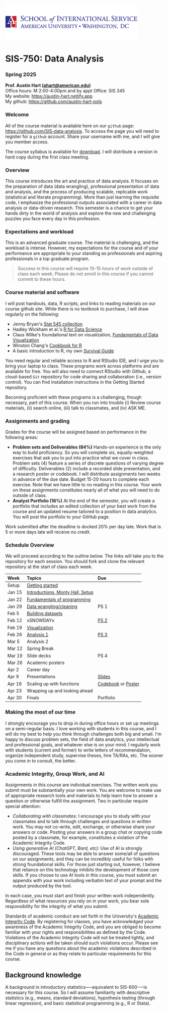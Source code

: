 ![](https://github.com/SIS-data-analysis/.github/blob/main/profile/sislogo.png)

# SIS-750: Data Analysis  
### Spring 2025

**Prof. Austin Hart (ahart@american.edu)**  
Office hours:	M 2:00-4:00pm and by appt
Office: SIS 345  
My website: <https://austin-hart.netlify.app>  
My github: <https://github.com/austin-hart-pols>  


### Welcome  
All of the course material is available here on our `github` page: <https://github.com/SIS-data-analysis>. To access the page you will need to register for a `github` account. Share your username with me, and I will give you member access.

The course syllabus is available for [download](https://github.com/SIS-data-analysis/Syllabus/blob/main/syllabus-750-spring25.pdf). I will distribute a version in hard copy during the first class meeting. 


### Overview  
This course introduces the art and practice of data analysis. It focuses on the preparation of data (data wrangling), professional presentation of data and analysis, and the process of producing scalable, replicable work (statistical and literate programming). More than just learning the requisite code, I emphasize the professional outputs associated with a career in data analysis or data-driven research. This semester is a chance to get your hands dirty in the world of analysis and explore the new and challenging puzzles you face every day in this profession.

### Expectations and workload  
This is an advanced graduate course. The material is challenging, and the workload is intense. However, my expectations for the course and of your performance are appropriate to your standing as professionals and aspiring professionals in a top graduate program. 

> Success in this course will require 10-15 hours of work outside of class each week. Please do not enroll in this course if you cannot commit to these hours.

### Course material and software  
I will post handouts, data, R scripts, and links to reading materials on our course github site. While there is no textbook to purchase, I will draw regularly on the following:
- Jenny Bryan's [Stat 545 collection](https://stat545.com/)
- Hadley Wickham et al.'s [R for Data Science](https://r4ds.hadley.nz/)  
- Claus Wilke's foundational text on visualization, [Fundamentals of Data Visualization](https://clauswilke.com/dataviz/)
- Winston Chang's [Cookbook for R](http://www.cookbook-r.com/)
- A basic introduction to R, my own [Survival Guide](https://austin-hart-pols.github.io/SurvivalGuide/)

You need regular and reliable access to R and RStudio IDE, and I urge you to bring your laptop to class. These programs work across platforms and are available for free. You will also need to connect RStudio with Github, a cloud-based `Git` repository for code sharing and collaboration (i.e., version control). You can find installation instructions in the Getting Started repository. 

Becoming proficient with these programs is a challenging, though necessary, part of this course. When you run into trouble (i) Review course materials, (ii) search online, (iii) talk to classmates, and (iv) ASK ME.


### Assignments and grading
Grades for the course will be assigned based on performance in the following areas:
- **Problem sets and Deliverables (84%)** 
Hands-on experience is the only way to build proficiency. So you will complete six, equally-weighted exercises that ask you to put into practice what we cover in class. Problem sets (4) feature a series of discrete questions of varying degree of difficulty. Deliverables (2) include a recorded slide presentation, and a research poster or codebook. I will distribute assignments two weeks in advance of the due date. Budget 15-20 hours to complete each exercise. Note that we have little to no reading in this course. Your work on these assignments constitutes nearly all of what you will need to do outside of class.
- **Analyst Portfolio (16%)** 
At the end of the semester, you will create a portfolio that includes an edited collection of your best work from the course and an updated resume tailored to a position in data analytics. You will post the portfolio to your GitHub page. 

Work submitted after the deadline is docked 20% per day late. Work that is 5 or more days late will receive no credit.


### Schedule Overview
We will proceed according to the outline below. The links will take you to the repository for each session. You should fork and clone the relevant repository at the start of class each week. 

| Week    | Topics                                   | Due        |
| :-----  | :--------------------------------------- | :--------- |
| Setup   | [Getting started](https://github.com/SIS-data-analysis/00-getting-started)                         |            |
| Jan 15  | [Introductions, Monty Hall, Setup](https://github.com/SIS-data-analysis/01-monty-hall)         |            |
| Jan 22  | [Fundamentals of programming](https://github.com/SIS-data-analysis/02-programming)              |            |
| Jan 29  | [Data wrangling/cleaning](https://github.com/SIS-data-analysis/03-wrangling)                  | PS 1       |
| Feb 5   | [Building datasets](https://github.com/SIS-data-analysis/04-data-builds)                        |            |
| Feb 12  | xSNOWDAYx                         | [PS 2](https://github.com/SIS-data-analysis/PS2)       |
| Feb 19  | [Visualization](https://github.com/SIS-data-analysis/06-viz)                          |            |
| Feb 26  | [Analysis 1](https://github.com/SIS-data-analysis/07-analysis1)                               | [PS 3](https://github.com/SIS-data-analysis/PS3)       |
| Mar 5   | Analysis 2                               |            |
| Mar 12  | Spring Break                             |            |
| Mar 19  | Slide decks                              | PS 4       |
| Mar 26  | Academic posters                         |            |
| Apr 2   | Career day                               |            |
| Apr 9   | Presentations                            | [Slides](https://github.com/SIS-data-analysis/deliverables/blob/main/slides.md)     |
| Apr 16  | Scaling up with functions                | [Codebook](https://github.com/SIS-data-analysis/deliverables/blob/main/codebook.md) or [Poster](https://github.com/SIS-data-analysis/deliverables/blob/main/poster.md) |
| Apr 23  | Wrapping up and looking ahead            |            |
| Apr 30  | Finals                                   | Portfolio          |


### Making the most of our time
I strongly encourage you to drop in during office hours or set up meetings on a semi-regular basis. I love working with students in this course, and I will do my best to help you think through challenges both big and small. I'm happy to discuss problem sets, the field of data analytics, your intellectual and professional goals, and whatever else is on your mind. I regularly work with students (current and former) to write letters of recommendation, organize independent study, supervise theses, hire TA/RAs, etc. The sooner you come in to consult, the better.

### Academic Integrity, Group Work, and AI
Assignments in this course are individual exercises. The written work you submit must be substantially your own work. You are welcome to make use of appropriate research tools and materials to help learn how to answer a question or otherwise fulfill the assignment. Two in particular require special attention:

- *Collaborating with classmates:* I encourage you to study with your classmates and to talk through challenges and questions in written work. You may not co-write, edit, exchange, or otherwise share your answers or code. Posting your answers in a group chat or copying code posted by a classmate, for example, constitutes a violation of the Academic Integrity Code.
- *Using generative AI (ChatGPT, Bard, etc):* Use of AI is strongly discouraged. These tools may be able to answer some/all of questions on our assignments, and they can be incredibly useful for folks with strong foundational skills. For those just starting out, however, I believe that reliance on this technology inhibits the development of those core skills. If you choose to use AI tools in this course, you must submit an appendix with your work including verbatim text of your prompt and the output produced by the tool. 

In each case, you must start and finish your written work independently. Regardless of what resources you rely on in your work, you bear sole responsibility for the integrity of what you submit. 

Standards of academic conduct are set forth in the University's [Academic Integrity Code](https://www.american.edu/policies/students/academic-integrity-code.cfm). By registering for classes, you have acknowledged your awareness of the Academic Integrity Code, and you are obliged to become familiar with your rights and responsibilities as defined by the Code. Violations of the Academic Integrity Code will not be treated lightly, and disciplinary actions will be taken should such violations occur. Please see me if you have any questions about the academic violations described in the Code in general or as they relate to particular requirements for this course.


## Background knowledge
A background in introductory statistics—-equivalent to SIS-600-—is necessary for this course. So I will assume familiarity with descriptive statistics (e.g., means, standard deviations), hypothesis testing (through linear regression), and basic statistical programming (e.g., R or Stata).
